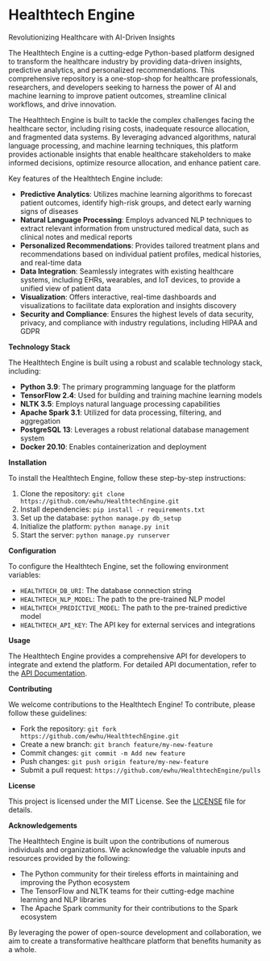 **Healthtech Engine**
=====================

Revolutionizing Healthcare with AI-Driven Insights

The Healthtech Engine is a cutting-edge Python-based platform designed to transform the healthcare industry by providing data-driven insights, predictive analytics, and personalized recommendations. This comprehensive repository is a one-stop-shop for healthcare professionals, researchers, and developers seeking to harness the power of AI and machine learning to improve patient outcomes, streamline clinical workflows, and drive innovation.

The Healthtech Engine is built to tackle the complex challenges facing the healthcare sector, including rising costs, inadequate resource allocation, and fragmented data systems. By leveraging advanced algorithms, natural language processing, and machine learning techniques, this platform provides actionable insights that enable healthcare stakeholders to make informed decisions, optimize resource allocation, and enhance patient care.

Key features of the Healthtech Engine include:

* **Predictive Analytics**: Utilizes machine learning algorithms to forecast patient outcomes, identify high-risk groups, and detect early warning signs of diseases
* **Natural Language Processing**: Employs advanced NLP techniques to extract relevant information from unstructured medical data, such as clinical notes and medical reports
* **Personalized Recommendations**: Provides tailored treatment plans and recommendations based on individual patient profiles, medical histories, and real-time data
* **Data Integration**: Seamlessly integrates with existing healthcare systems, including EHRs, wearables, and IoT devices, to provide a unified view of patient data
* **Visualization**: Offers interactive, real-time dashboards and visualizations to facilitate data exploration and insights discovery
* **Security and Compliance**: Ensures the highest levels of data security, privacy, and compliance with industry regulations, including HIPAA and GDPR

**Technology Stack**

The Healthtech Engine is built using a robust and scalable technology stack, including:

* **Python 3.9**: The primary programming language for the platform
* **TensorFlow 2.4**: Used for building and training machine learning models
* **NLTK 3.5**: Employs natural language processing capabilities
* **Apache Spark 3.1**: Utilized for data processing, filtering, and aggregation
* **PostgreSQL 13**: Leverages a robust relational database management system
* **Docker 20.10**: Enables containerization and deployment

**Installation**

To install the Healthtech Engine, follow these step-by-step instructions:

1. Clone the repository: `git clone https://github.com/ewhu/HealthtechEngine.git`
2. Install dependencies: `pip install -r requirements.txt`
3. Set up the database: `python manage.py db_setup`
4. Initialize the platform: `python manage.py init`
5. Start the server: `python manage.py runserver`

**Configuration**

To configure the Healthtech Engine, set the following environment variables:

* `HEALTHTECH_DB_URI`: The database connection string
* `HEALTHTECH_NLP_MODEL`: The path to the pre-trained NLP model
* `HEALTHTECH_PREDICTIVE_MODEL`: The path to the pre-trained predictive model
* `HEALTHTECH_API_KEY`: The API key for external services and integrations

**Usage**

The Healthtech Engine provides a comprehensive API for developers to integrate and extend the platform. For detailed API documentation, refer to the [API Documentation](https://github.com/ewhu/HealthtechEngine/blob/main/docs/api.md).

**Contributing**

We welcome contributions to the Healthtech Engine! To contribute, please follow these guidelines:

* Fork the repository: `git fork https://github.com/ewhu/HealthtechEngine.git`
* Create a new branch: `git branch feature/my-new-feature`
* Commit changes: `git commit -m Add new feature`
* Push changes: `git push origin feature/my-new-feature`
* Submit a pull request: `https://github.com/ewhu/HealthtechEngine/pulls`

**License**

This project is licensed under the MIT License. See the [LICENSE](https://github.com/ewhu/HealthtechEngine/blob/main/LICENSE) file for details.

**Acknowledgements**

The Healthtech Engine is built upon the contributions of numerous individuals and organizations. We acknowledge the valuable inputs and resources provided by the following:

* The Python community for their tireless efforts in maintaining and improving the Python ecosystem
* The TensorFlow and NLTK teams for their cutting-edge machine learning and NLP libraries
* The Apache Spark community for their contributions to the Spark ecosystem

By leveraging the power of open-source development and collaboration, we aim to create a transformative healthcare platform that benefits humanity as a whole.